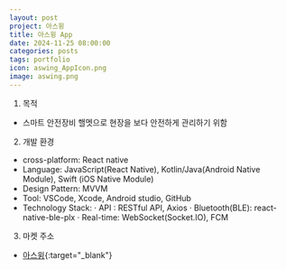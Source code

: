 ```yaml
---
layout: post
project: 아스윙
title: 아스윙 App
date: 2024-11-25 08:00:00 
categories: posts 
tags: portfolio
icon: aswing_AppIcon.png
image: aswing.png
---
```

1) 목적
 - 스마트 안전장비 핼멧으로 현장을 보다 안전하게 관리하기 위함

2) 개발 환경
 - cross-platform: React native
 - Language: JavaScript(React Native), Kotlin/Java(Android Native Module), Swift (iOS Native Module)
 - Design Pattern: MVVM
 - Tool: VSCode, Xcode, Android studio, GitHub
 - Technology Stack:
  · API : RESTful API, Axios
  · Bluetooth(BLE): react-native-ble-plx
  · Real-time: WebSocket(Socket.IO), FCM

3) 마켓 주소  
 - [아스윙](https://play.google.com/store/apps/details?id=com.aswing.tugu){:target="_blank"}   

 
